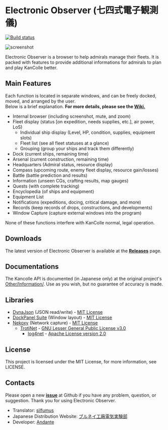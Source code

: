 # Electronic Observer (七四式電子観測儀)
[![Build status](https://ci.appveyor.com/api/projects/status/kdefw1fa6i0hvbvt?svg=true)](https://ci.appveyor.com/project/silfumus/electronicobserver)

![screenshot](https://cloud.githubusercontent.com/assets/6127734/21392624/18089a70-c7d4-11e6-8f85-55b877aef5b3.jpg)

Electronic Observer is a browser to help admirals manage their fleets. It is packed with features to provide additional informations for admirals to plan and play KanColle better.

## Main Features
Each function is located in separate windows, and can be freely docked, moved, and arranged by the user.  
Below is a brief explanation. **For more details, please see the [Wiki.](https://github.com/RyuuKitsune/ElectronicObserver/wiki)**  

* Internal browser (including screenshot, mute, and zoom)
* Fleet display (status [on expedition, needs supplies, etc.], air power, LoS)
    * Individual ship display (Level, HP, condition, supplies, equipment slots)
    * Fleet list (see all fleet statuses at a glance)
    * Grouping (group your ships and track them differently)
* Dock (current ships, remaining time)
* Arsenal (current construction, remaining time)
* Headquarters (Admiral status, resource display)
* Compass (upcoming route, enemy fleet display, resource gain/losses)
* Battle (battle prediction and results)
* Information (unseen CGs, crafting results, map gauges)
* Quests (with complete tracking)
* Encyclopedia (of ships and equipment)
* Equipment List
* Notifications (expeditions, docing, critical damage, and more)
* Records (keep records of drops, constructions, and developments)
* Window Capture (capture external windows into the program)

None of these functions interfere with KanColle normal, legal operation.

## Downloads

The latest version of Electronic Observer is available at the [**Releases**](https://github.com/silfumus/ElectronicObserver/releases/latest) page.

## Documentations

The Kancolle API is documented (in Japanese only) at the original project's [Other/Information/](https://github.com/andanteyk/ElectronicObserver/tree/develop/ElectronicObserver/Other/Information).
 Use as you wish, but no guarantee of accuracy is made.

## Libraries

* [DynaJson](https://github.com/fujieda/DynaJson) (JSON read/write) - [MIT License](https://github.com/andanteyk/ElectronicObserver/blob/master/Licenses/DynaJson.txt)
* [DockPanel Suite](http://dockpanelsuite.com/) (Window layout) - [MIT License](https://github.com/andanteyk/ElectronicObserver/blob/master/Licenses/DockPanelSuite.txt)
* [Nekoxy](https://github.com/veigr/Nekoxy) (Network capture) - [MIT License](https://github.com/andanteyk/ElectronicObserver/blob/master/Licenses/Nekoxy.txt)
    * [TrotiNet](http://trotinet.sourceforge.net/) - [GNU Lesser General Public License v3.0](https://github.com/andanteyk/ElectronicObserver/blob/master/Licenses/LGPL.txt)
        * [log4net](https://logging.apache.org/log4net/) - [Apache License version 2.0](https://github.com/andanteyk/ElectronicObserver/blob/master/Licenses/Apache.txt)

## License
This project is licensed under the MIT License, for more information, see LICENSE.

## Contacts

Please open a new [**issue**](https://github.com/silfumus/ElectronicObserver/issues) at Github if you have any problem, question, or suggestion.
Thank you for using Electronic Observer.
* Translator: [silfumus](https://github.com/silfumus)
* Japanese Distribution Website: [ブルネイ工廠電気実験部](http://electronicobserver.blog.fc2.com/)
* Developer: [Andante](https://twitter.com/andanteyk)
